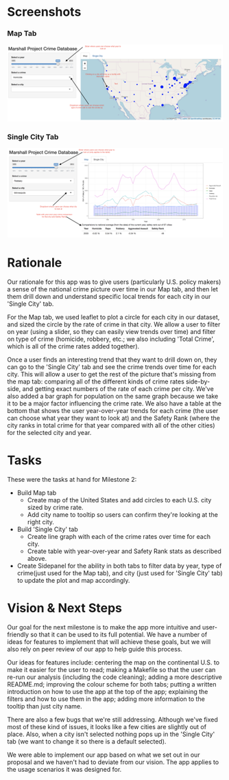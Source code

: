 # Screenshots

### Map Tab
![](../images/screenshot_map.png)

### Single City Tab
![](../images/screenshot_line_table.png)

# Rationale
Our rationale for this app was to give users (particularly U.S. policy makers) a sense of the national crime picture over time in our Map tab, and then let them drill down and understand specific local trends for each city in our 'Single City' tab.

For the Map tab, we used leaflet to plot a circle for each city in our dataset, and sized the circle by the rate of crime in that city. We allow a user to filter on year (using a slider, so they can easily view trends over time) and filter on type of crime (homicide, robbery, etc.; we also including 'Total Crime', which is all of the crime rates added together).

Once a user finds an interesting trend that they want to drill down on, they can go to the 'Single City' tab and see the crime trends over time for each city. This will allow a user to get the rest of the picture that's missing from the map tab: comparing all of the different kinds of crime rates side-by-side, and getting exact numbers of the rate of each crime per city. We've also added a bar graph for population on the same graph because we take it to be a major factor influencing the crime rate. We also have a table at the bottom that shows the user year-over-year trends for each crime (the user can choose what year they want to look at) and the Safety Rank (where the city ranks in total crime for that year compared with all of the other cities) for the selected city and year.

# Tasks
These were the tasks at hand for Milestone 2:

* Build Map tab
    * Create map of the United States and add circles to each U.S. city sized by crime rate.
    * Add city name to tooltip so users can confirm they're looking at the right city.
* Build 'Single City' tab
    * Create line graph with each of the crime rates over time for each city.
    * Create table with year-over-year and Safety Rank stats as described above.
* Create Sidepanel for the ability in both tabs to filter data by year, type of crime(just used for the Map tab), and city (just used for 'Single City' tab) to update the plot and map accordingly.


# Vision & Next Steps
Our goal for the next milestone is to make the app more intuitive and user-friendly so that it can be used to its full potential. We have a number of ideas for features to implement that will achieve these goals, but we will also rely on peer review of our app to help guide this process.

Our ideas for features include: centering the map on the continental U.S. to make it easier for the user to read; making a Makefile so that the user can re-run our analysis (including the code cleaning); adding a more descriptive README.md; improving the colour scheme for both tabs; putting a written introduction on how to use the app at the top of the app; explaining the filters and how to use them in the app; adding more information to the tooltip than just city name.

There are also a few bugs that we're still addressing. Although we've fixed most of these kind of issues, it looks like a few cities are slightly out of place. Also, when a city isn't selected nothing pops up in the 'Single City' tab (we want to change it so there is a default selected).

We were able to implement our app based on what we set out in our proposal and we haven't had to deviate from our vision. The app applies to the usage scenarios it was designed for.
